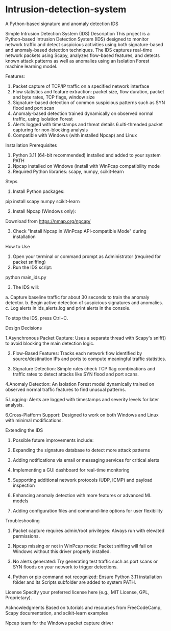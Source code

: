 # Intrusion-detection-system
A Python-based signature and anomaly detection IDS

Simple Intrusion Detection System (IDS)
Description
This project is a Python-based Intrusion Detection System (IDS) designed to monitor network traffic and detect suspicious activities using both signature-based and anomaly-based detection techniques. The IDS captures real-time network packets using Scapy, analyzes flow-based features, and detects known attack patterns as well as anomalies using an Isolation Forest machine learning model.

Features: 

1. Packet capture of TCP/IP traffic on a specified network interface
2. Flow statistics and feature extraction: packet size, flow duration, packet and byte rates, TCP flags, window size
3. Signature-based detection of common suspicious patterns such as SYN flood and port scan
4. Anomaly-based detection trained dynamically on observed normal traffic, using Isolation Forest
5. Alerts logged with timestamps and threat details
6.ulti-threaded packet capturing for non-blocking analysis
7. Compatible with Windows (with installed Npcap) and Linux

Installation Prerequisites
1. Python 3.11 (64-bit recommended) installed and added to your system PATH
2. Npcap installed on Windows (install with WinPcap compatibility mode
3. Required Python libraries: scapy, numpy, scikit-learn

Steps
1. Install Python packages:

pip install scapy numpy scikit-learn

2. Install Npcap (Windows only):

Download from https://nmap.org/npcap/

3. Check "Install Npcap in WinPcap API-compatible Mode" during installation

How to Use
1. Open your terminal or command prompt as Administrator (required for packet sniffing)
2. Run the IDS script:

python main_ids.py

3. The IDS will:

a. Capture baseline traffic for about 30 seconds to train the anomaly detector.
b. Begin active detection of suspicious signatures and anomalies.
c. Log alerts in ids_alerts.log and print alerts in the console.

To stop the IDS, press Ctrl+C.

Design Decisions

1.Asynchronous Packet Capture: Uses a separate thread with Scapy's sniff() to avoid blocking the main detection logic.

2. Flow-Based Features: Tracks each network flow identified by source/destination IPs and ports to compute meaningful traffic statistics.

3. Signature Detection: Simple rules check TCP flag combinations and traffic rates to detect attacks like SYN flood and port scans.

4.Anomaly Detection: An Isolation Forest model dynamically trained on observed normal traffic features to find unusual patterns.

5.Logging: Alerts are logged with timestamps and severity levels for later analysis.

6.Cross-Platform Support: Designed to work on both Windows and Linux with minimal modifications.


Extending the IDS
1. Possible future improvements include:

2. Expanding the signature database to detect more attack patterns

3. Adding notifications via email or messaging services for critical alerts

4. Implementing a GUI dashboard for real-time monitoring

5. Supporting additional network protocols (UDP, ICMP) and payload inspection

6. Enhancing anomaly detection with more features or advanced ML models

7. Adding configuration files and command-line options for user flexibility

Troubleshooting
1. Packet capture requires admin/root privileges: Always run with elevated permissions.

2. Npcap missing or not in WinPcap mode: Packet sniffing will fail on Windows without this driver properly installed.

3. No alerts generated: Try generating test traffic such as port scans or SYN floods on your network to trigger detections.

4. Python or pip command not recognized: Ensure Python 3.11 installation folder and its Scripts subfolder are added to system PATH.

License
Specify your preferred license here (e.g., MIT License, GPL, Proprietary).

Acknowledgments
Based on tutorials and resources from FreeCodeCamp, Scapy documentation, and scikit-learn examples

Npcap team for the Windows packet capture driver

